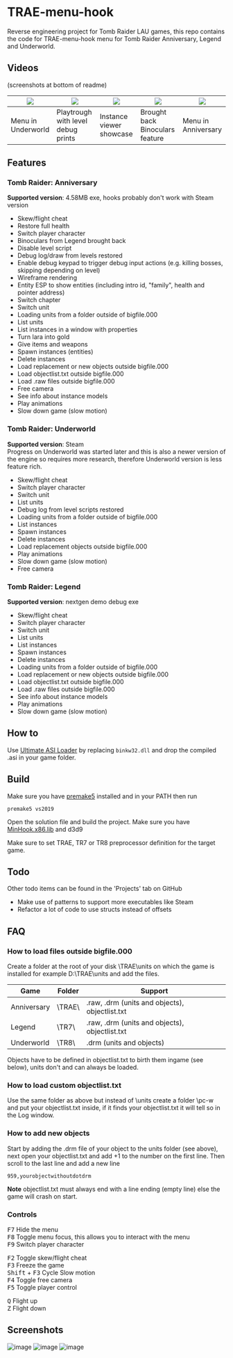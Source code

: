 # TRAE-menu-hook

Reverse engineering project for Tomb Raider LAU games, this repo contains the code for TRAE-menu-hook menu for Tomb Raider Anniversary, Legend and Underworld.

## Videos

(screenshots at bottom of readme)

| [![](https://i.imgur.com/S8JnQjP.png)](https://www.youtube.com/watch?v=Bzf8k7LO5uI) | [![](https://i.imgur.com/qgDQuio.png)](https://www.youtube.com/watch?v=k1FIa8Pel3E&t) | [![](https://i.imgur.com/cJe3pYa.png)](https://www.youtube.com/watch?v=RwU80Pj0PR8) | [![](https://i.imgur.com/fiSP0Dp.png)](https://www.youtube.com/watch?v=Ju8Hr8Rfz4k) | [![](https://i.imgur.com/ZzRMr2P.png)](https://www.youtube.com/watch?v=bXgBKVIS9cY) |
|----|----|----|----|----|
| Menu in Underworld | Playtrough with level debug prints | Instance viewer showcase | Brought back Binoculars feature | Menu in Anniversary |

## Features

### Tomb Raider: Anniversary

**Supported version**: 4.58MB exe, hooks probably don't work with Steam version

* Skew/flight cheat
* Restore full health
* Switch player character
* Binoculars from Legend brought back
* Disable level script
* Debug log/draw from levels restored
* Enable debug keypad to trigger debug input actions (e.g. killing bosses, skipping depending on level)
* Wireframe rendering
* Entity ESP to show entities (including intro id, "family", health and pointer address)
* Switch chapter
* Switch unit
* Loading units from a folder outside of bigfile.000
* List units
* List instances in a window with properties
* Turn lara into gold
* Give items and weapons
* Spawn instances (entities)
* Delete instances
* Load replacement or new objects outside bigfile.000
* Load objectlist.txt outside bigfile.000
* Load .raw files outside bigfile.000
* Free camera
* See info about instance models
* Play animations
* Slow down game (slow motion)

### Tomb Raider: Underworld

**Supported version**: Steam \
Progress on Underworld was started later and this is also a newer version of the engine so requires more research, therefore Underworld version is less feature rich.

* Skew/flight cheat
* Switch player character
* Switch unit
* List units
* Debug log from level scripts restored
* Loading units from a folder outside of bigfile.000
* List instances
* Spawn instances
* Delete instances
* Load replacement objects outside bigfile.000
* Play animations
* Slow down game (slow motion)
* Free camera

### Tomb Raider: Legend

**Supported version**: nextgen demo debug exe

* Skew/flight cheat
* Switch player character
* Switch unit
* List units
* List instances
* Spawn instances
* Delete instances
* Loading units from a folder outside of bigfile.000
* Load replacement or new objects outside bigfile.000
* Load objectlist.txt outside bigfile.000
* Load .raw files outside bigfile.000
* See info about instance models
* Play animations
* Slow down game (slow motion)

## How to

Use [Ultimate ASI Loader](https://github.com/ThirteenAG/Ultimate-ASI-Loader/releases) by replacing `binkw32.dll` and drop the compiled .asi in your game folder.

## Build

Make sure you have [premake5](https://premake.github.io/) installed and in your PATH then run
```
premake5 vs2019
```
Open the solution file and build the project. Make sure you have [MinHook.x86.lib](https://github.com/TsudaKageyu/minhook/releases) and d3d9

Make sure to set TRAE, TR7 or TR8 preprocessor definition for the target game.

## Todo

Other todo items can be found in the 'Projects' tab on GitHub

- Make use of patterns to support more executables like Steam
- Refactor a lot of code to use structs instead of offsets

## FAQ

### How to load files outside bigfile.000

Create a folder at the root of your disk \TRAE\units on which the game is installed for example D:\TRAE\units and add the files.

|Game         | Folder | Support                                        |
|-------------|--------|------------------------------------------------|
| Anniversary | \TRAE\ | .raw, .drm (units and objects), objectlist.txt |
| Legend      | \TR7\  | .raw, .drm (units and objects), objectlist.txt |
| Underworld  | \TR8\  | .drm (units and objects)                       |

Objects have to be defined in objectlist.txt to birth them ingame (see below), units don't and can always be loaded.

### How to load custom objectlist.txt

Use the same folder as above but instead of \units create a folder \pc-w and put your objectlist.txt inside, if it finds your objectlist.txt it will tell so in the Log window.

### How to add new objects

Start by adding the .drm file of your object to the units folder (see above), next open your objectlist.txt and add +1 to the number on the first line. Then scroll to the last line and add a new line
```
959,yourobjectwithoutdotdrm
```

**Note** objectlist.txt must always end with a line ending (empty line) else the game will crash on start.

### Controls

<kbd>F7</kbd> Hide the menu \
<kbd>F8</kbd> Toggle menu focus, this allows you to interact with the menu \
<kbd>F9</kbd> Switch player character 

<kbd>F2</kbd> Toggle skew/flight cheat \
<kbd>F3</kbd> Freeze the game \
<kbd>Shift</kbd> + <kbd>F3</kbd> Cycle Slow motion \
<kbd>F4</kbd> Toggle free camera \
<kbd>F5</kbd> Toggle player control

<kbd>Q</kbd> Flight up \
<kbd>Z</kbd> Flight down

## Screenshots

![image](https://user-images.githubusercontent.com/15322107/111395421-1e496700-86bd-11eb-997b-b73f2a3ec244.png)
![image](https://user-images.githubusercontent.com/15322107/113633351-19992280-966d-11eb-9924-27cb87a3830f.png)
![image](https://user-images.githubusercontent.com/15322107/112666334-5ccce780-8e5c-11eb-8592-4ccc47627dba.png)
